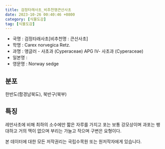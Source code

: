 ```yaml
---
title: 검정타래사초_비추천명큰산사초
date: 2023-10-26 00:40:46 +0800
category: [식물도감]
tag: [식물도감]
---
```




- 국명 : 검정타래사초[비추천명 : 큰산사초]
- 학명 : Carex norvegica Retz.
- 과명 : 앵글러 - 사초과 (Cyperaceae) APG Ⅳ- 사초과 (Cyperaceae)
- 일본명 : 
- 영문명 : Norway sedge


## 분포
한반도(함경남북도), 북반구(북부)
## 특징
레만사초에 비해 최하의 소수에만 짧은 자루를 가지고 포는 보통 강모상이며 과포는 팽대하고 거의 맥이 없으며 부리는 가늘고 작으며 구변은 요형이다.






본 데이터에 대한 모든 저작권리는 국립수목원 또는 원저작자에게 있습니다.
